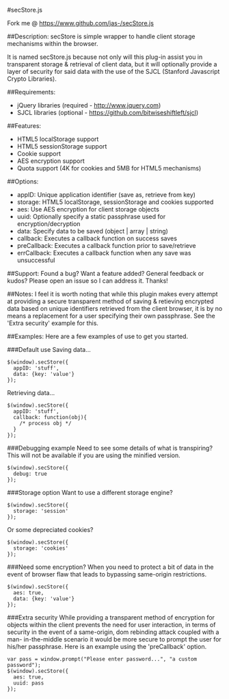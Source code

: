 #secStore.js

   Fork me @ https://www.github.com/jas-/secStore.js

##Description:
secStore is simple wrapper to handle client storage mechanisms
within the browser.

It is named secStore.js because not only will this plug-in assist
you in transparent storage & retrieval of client data, but it
will optionally provide a layer of security for said data with
the use of the SJCL (Stanford Javascript Crypto Libraries).

##Requirements:
* jQuery libraries (required - http://www.jquery.com)
* SJCL libraries (optional - https://github.com/bitwiseshiftleft/sjcl)

##Features:
* HTML5 localStorage support
* HTML5 sessionStorage support
* Cookie support
* AES encryption support
* Quota support (4K for cookies and 5MB for HTML5 mechanisms)

##Options:
* appID:       Unique application identifier (save as, retrieve from key)
* storage:     HTML5 localStorage, sessionStorage and cookies supported
* aes:         Use AES encryption for client storage objects
* uuid:		   Optionally specify a static passphrase used for encryption/decryption
* data:		   Specify data to be saved (object | array | string)
* callback:    Executes a callback function on success saves
* preCallback: Executes a callback function prior to save/retrieve
* errCallback: Executes a callback function when any save was unsuccessful

##Support:
Found a bug? Want a feature added? General feedback or kudos? Please open
an issue so I can address it. Thanks!

##Notes:
I feel it is worth noting that while this plugin makes every
attempt at providing a secure transparent method of saving &
retieving encrypted data based on unique identifiers retrieved
from the client browser, it is by no means a replacement for
a user specifying their own passphrase. See the 'Extra security'
example for this.

##Examples:
Here are a few examples of use to get you started.

###Default use
Saving data...

```
$(window).secStore({
  appID: 'stuff',
  data: {key: 'value'}
});
```

Retrieving data...

```
$(window).secStore({
  appID: 'stuff',
  callback: function(obj){
    /* process obj */
  }
});
```

###Debugging example
Need to see some details of what is transpiring? This will not be available
if you are using the minified version.

```
$(window).secStore({
  debug: true
});
```

###Storage option
Want to use a different storage engine?

```
$(window).secStore({
  storage: 'session'
});
```

Or some depreciated cookies?

```
$(window).secStore({
  storage: 'cookies'
});
```

###Need some encryption?
When you need to protect a bit of data in the event of browser flaw
that leads to bypassing same-origin restrictions.

```
$(window).secStore({
  aes: true,
  data: {key: 'value'}
});
```

###Extra security
While providing a transparent method of encryption for objects within
the client prevents the need for user interaction, in terms of security
in the event of a same-origin, dom rebinding attack coupled with a man-
in-the-middle scenario it would be more secure to prompt the user
for his/her passphrase. Here is an example using the 'preCallback' option.

```
var pass = window.prompt("Please enter password...", "a custom password");
$(window).secStore({
  aes: true,
  uuid: pass
});
```
